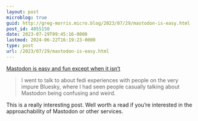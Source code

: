 ```yaml
---
layout: post
microblog: true
guid: http://greg-morris.micro.blog/2023/07/29/mastodon-is-easy.html
post_id: 4055150
date: 2023-07-29T09:45:16-0000
lastmod: 2024-06-22T16:19:23-0000
type: post
url: /2023/07/29/mastodon-is-easy.html
---
```

[Mastodon is easy and fun except when it isn’t](https://erinkissane.com/mastodon-is-easy-and-fun-except-when-it-isnt)

> I went to talk to about fedi experiences with people on the very impure Bluesky, where I had seen people casually talking about Mastodon being confusing and weird.

This is a really interesting post. Well worth a read if you’re interested in the approachability of Mastodon or other services. 

